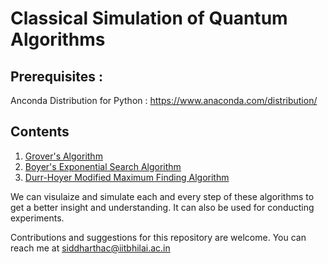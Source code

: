 # Classical Simulation of Quantum Algorithms

## Prerequisites :

Anconda Distribution for Python : https://www.anaconda.com/distribution/

## Contents

1. [Grover's Algorithm](https://dl.acm.org/doi/pdf/10.1145/237814.237866?casa_token=0lkeKNhVZ_kAAAAA:WEVM1nbn1g_zK50NHKlh7sTPogFaiBrDrntJ1JznQOhsuB4RIgxE2t5_M3Zd930sCWq2nIZqn-W3Zg)
2. [Boyer's Exponential Search Algorithm](https://arxiv.org/pdf/quant-ph/9605034)
3. [Durr-Hoyer Modified Maximum Finding Algorithm](https://arxiv.org/pdf/quant-ph/9607014)

We can visulaize and simulate each and every step of these algorithms to get a better insight and understanding.
It can also be used for conducting experiments.

Contributions and suggestions for this repository are welcome. You can reach me at siddharthac@iitbhilai.ac.in
